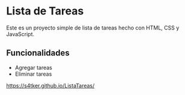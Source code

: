 # Lista de Tareas

Este es un proyecto simple de lista de tareas hecho con HTML, CSS y JavaScript.

## Funcionalidades

- Agregar tareas
- Eliminar tareas

https://s4tker.github.io/ListaTareas/
